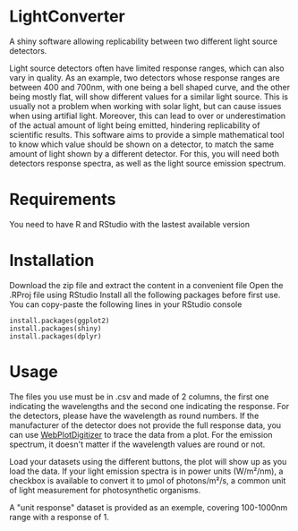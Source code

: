 # LightConverter
A shiny software allowing replicability between two different light source detectors. 

Light source detectors often have limited response ranges, which can also vary in quality. As an example, two detectors whose response ranges are between 400 and 700nm, with one being a bell shaped curve, and the other being mostly flat, will show different values for a similar light source. This is usually not a problem when working with solar light, but can cause issues when using artifial light. Moreover, this can lead to over or underestimation of the actual amount of light being emitted, hindering replicability of scientific results. This software aims to provide a simple mathematical tool to know which value should be shown on a detector, to match the same amount of light shown by a different detector. For this, you will need both detectors response spectra, as well as the light source emission spectrum.

# Requirements
You need to have R and RStudio with the lastest available version

# Installation
Download the zip file and extract the content in a convenient file
Open the .RProj file using RStudio
Install all the following packages before first use. You can copy-paste the following lines in your RStudio console

```
install.packages(ggplot2)
install.packages(shiny)
install.packages(dplyr)
```

# Usage
The files you use must be in .csv and made of 2 columns, the first one indicating the wavelengths and the second one indicating the response. For the detectors, please have the wavelength as round numbers. If the manufacturer of the detector does not provide the full response data, you can use [WebPlotDigitizer](https://automeris.io/WebPlotDigitizer.html) to trace the data from a plot. For the emission spectrum, it doesn't matter if the wavelength values are round or not.

Load your datasets using the different buttons, the plot will show up as you load the data. If your light emission spectra is in power units (W/m²/nm), a checkbox is available to convert it to µmol of photons/m²/s, a common unit of light measurement for photosynthetic organisms. 

A "unit response" dataset is provided as an exemple, covering 100-1000nm range with a response of 1. 

